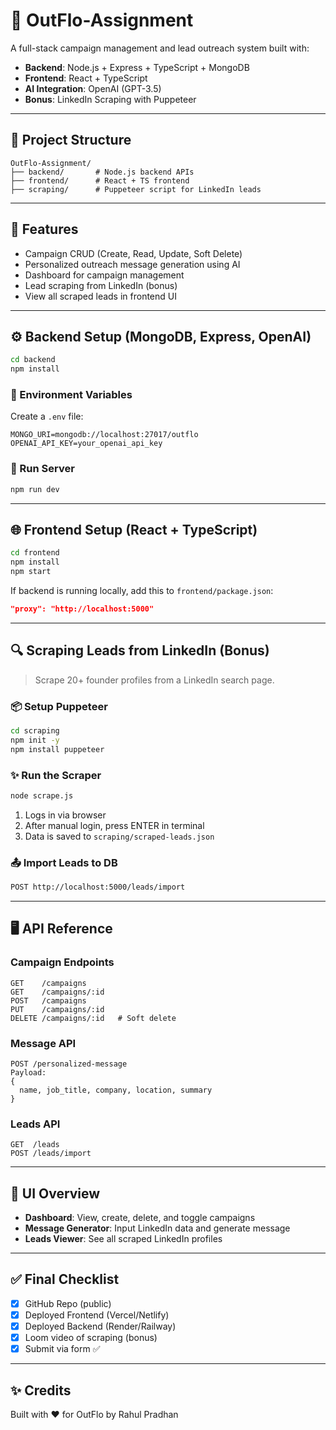 # 🚀 OutFlo-Assignment

A full-stack campaign management and lead outreach system built with:
- **Backend**: Node.js + Express + TypeScript + MongoDB
- **Frontend**: React + TypeScript
- **AI Integration**: OpenAI (GPT-3.5)
- **Bonus**: LinkedIn Scraping with Puppeteer

---

## 📁 Project Structure
```
OutFlo-Assignment/
├── backend/       # Node.js backend APIs
├── frontend/      # React + TS frontend
├── scraping/      # Puppeteer script for LinkedIn leads
```

---

## 🧠 Features
- Campaign CRUD (Create, Read, Update, Soft Delete)
- Personalized outreach message generation using AI
- Dashboard for campaign management
- Lead scraping from LinkedIn (bonus)
- View all scraped leads in frontend UI

---

## ⚙️ Backend Setup (MongoDB, Express, OpenAI)
```bash
cd backend
npm install
```

### 🧪 Environment Variables
Create a `.env` file:
```
MONGO_URI=mongodb://localhost:27017/outflo
OPENAI_API_KEY=your_openai_api_key
```

### 🔧 Run Server
```bash
npm run dev
```

---

## 🌐 Frontend Setup (React + TypeScript)
```bash
cd frontend
npm install
npm start
```

If backend is running locally, add this to `frontend/package.json`:
```json
"proxy": "http://localhost:5000"
```

---

## 🔍 Scraping Leads from LinkedIn (Bonus)
> Scrape 20+ founder profiles from a LinkedIn search page.

### 📦 Setup Puppeteer
```bash
cd scraping
npm init -y
npm install puppeteer
```

### ✨ Run the Scraper
```bash
node scrape.js
```
1. Logs in via browser
2. After manual login, press ENTER in terminal
3. Data is saved to `scraping/scraped-leads.json`

### 📤 Import Leads to DB
```bash
POST http://localhost:5000/leads/import
```

---

## 🖥️ API Reference
### Campaign Endpoints
```
GET    /campaigns
GET    /campaigns/:id
POST   /campaigns
PUT    /campaigns/:id
DELETE /campaigns/:id   # Soft delete
```

### Message API
```
POST /personalized-message
Payload:
{
  name, job_title, company, location, summary
}
```

### Leads API
```
GET  /leads
POST /leads/import
```

---

## 🎨 UI Overview
- **Dashboard**: View, create, delete, and toggle campaigns
- **Message Generator**: Input LinkedIn data and generate message
- **Leads Viewer**: See all scraped LinkedIn profiles

---

## ✅ Final Checklist
- [x] GitHub Repo (public)
- [x] Deployed Frontend (Vercel/Netlify)
- [x] Deployed Backend (Render/Railway)
- [x] Loom video of scraping (bonus)
- [x] Submit via form ✅

---

## ✨ Credits
Built with ❤️ for OutFlo by Rahul Pradhan

